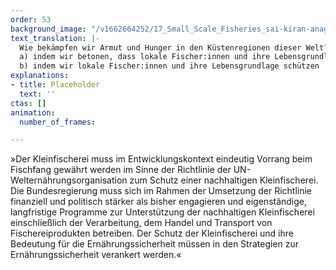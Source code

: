```yaml
---
order: 53
background_image: "/v1662664252/17_Small_Scale_Fisheries_sai-kiran-anagani-unsplash_uoejbc_mk6pur.jpg"
text_translation: |-
  Wie bekämpfen wir Armut und Hunger in den Küstenregionen dieser Welt? 
  a) indem wir betonen, dass lokale Fischer:innen und ihre Lebensgrundlagen geschützt werden müssten
  b) indem wir lokale Fischer:innen und ihre Lebensgrundlage schützen
explanations:
- title: Placeholder
  text: ''
ctas: []
animation:
  number_of_frames: 

---
```

»Der Kleinfischerei muss im Entwicklungskontext eindeutig Vorrang beim Fischfang gewährt werden im Sinne der Richtlinie der UN-Welternährungsorganisation zum Schutz einer nachhaltigen Kleinfischerei. Die Bundesregierung muss sich im Rahmen der Umsetzung der Richtlinie finanziell und politisch stärker als bisher engagieren und eigenständige, langfristige Programme zur Unterstützung der nachhaltigen Kleinfischerei einschließlich der Verarbeitung, dem Handel und Transport von Fischereiprodukten betreiben. Der Schutz der Kleinfischerei und ihre Bedeutung für die Ernährungssicherheit müssen in den Strategien zur Ernährungssicherheit verankert werden.«